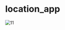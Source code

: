 # location_app
![11](https://user-images.githubusercontent.com/121867874/217856908-6477aa4e-431a-4ec5-8b27-62268c330bc5.jpg)
